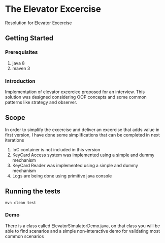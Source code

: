 # The Elevator Excercise

Resolution for Elevator Excercise

## Getting Started

### Prerequisites

1. java 8
2. maven 3

### Introduction

Implementation of elevator excercice proposed for an interview.
This solution was designed considering OOP concepts and some common patterns like strategy and observer. 

## Scope

In order to simplify the excercise and deliver an excercise that adds value in first version, I have done some simplifications that can be completed in next iterations

1. IoC container is not included in this version
2. KeyCard Access system was implemented using a simple and dummy mechanism
3. KeyCard Reader was implemented using a simple and dummy mechanism
4. Logs are being done using primitive java console

## Running the tests
```
mvn clean test
```

### Demo

There is a class called ElevatorSimulatorDemo.java, on that class you will be able to find scenarios and a simple non-interactive demo for validating most common scenarios
